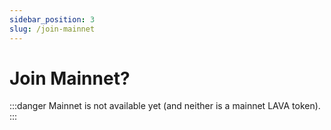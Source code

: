 ```yaml
---
sidebar_position: 3
slug: /join-mainnet
---
```


# Join Mainnet?

:::danger 
Mainnet is not available yet (and neither is a mainnet LAVA token). 
:::
